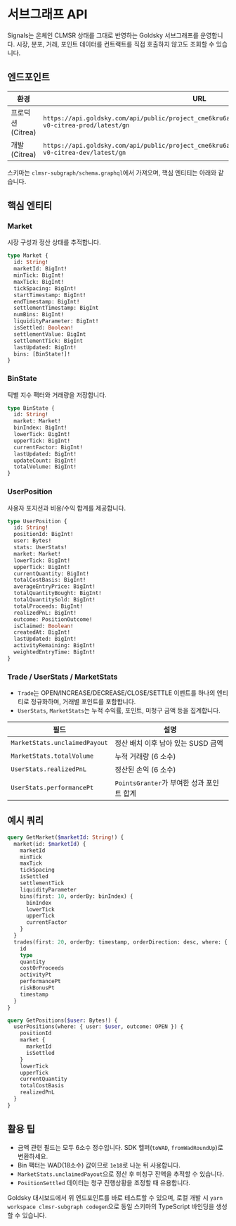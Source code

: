 # 서브그래프 API

Signals는 온체인 CLMSR 상태를 그대로 반영하는 Goldsky 서브그래프를 운영합니다. 시장, 분포, 거래, 포인트 데이터를 컨트랙트를 직접 호출하지 않고도 조회할 수 있습니다.

## 엔드포인트

| 환경 | URL |
| --- | --- |
| 프로덕션 (Citrea) | `https://api.goldsky.com/api/public/project_cme6kru6aowuy01tb4c9xbdrj/subgraphs/signals-v0-citrea-prod/latest/gn` |
| 개발 (Citrea) | `https://api.goldsky.com/api/public/project_cme6kru6aowuy01tb4c9xbdrj/subgraphs/signals-v0-citrea-dev/latest/gn` |

스키마는 `clmsr-subgraph/schema.graphql`에서 가져오며, 핵심 엔티티는 아래와 같습니다.

## 핵심 엔티티

### Market

시장 구성과 정산 상태를 추적합니다.

```graphql
type Market {
  id: String!
  marketId: BigInt!
  minTick: BigInt!
  maxTick: BigInt!
  tickSpacing: BigInt!
  startTimestamp: BigInt!
  endTimestamp: BigInt!
  settlementTimestamp: BigInt
  numBins: BigInt!
  liquidityParameter: BigInt!
  isSettled: Boolean!
  settlementValue: BigInt
  settlementTick: BigInt
  lastUpdated: BigInt!
  bins: [BinState!]!
}
```

### BinState

틱별 지수 팩터와 거래량을 저장합니다.

```graphql
type BinState {
  id: String!
  market: Market!
  binIndex: BigInt!
  lowerTick: BigInt!
  upperTick: BigInt!
  currentFactor: BigInt!
  lastUpdated: BigInt!
  updateCount: BigInt!
  totalVolume: BigInt!
}
```

### UserPosition

사용자 포지션과 비용/수익 합계를 제공합니다.

```graphql
type UserPosition {
  id: String!
  positionId: BigInt!
  user: Bytes!
  stats: UserStats!
  market: Market!
  lowerTick: BigInt!
  upperTick: BigInt!
  currentQuantity: BigInt!
  totalCostBasis: BigInt!
  averageEntryPrice: BigInt!
  totalQuantityBought: BigInt!
  totalQuantitySold: BigInt!
  totalProceeds: BigInt!
  realizedPnL: BigInt!
  outcome: PositionOutcome!
  isClaimed: Boolean!
  createdAt: BigInt!
  lastUpdated: BigInt!
  activityRemaining: BigInt!
  weightedEntryTime: BigInt!
}
```

### Trade / UserStats / MarketStats

- `Trade`는 OPEN/INCREASE/DECREASE/CLOSE/SETTLE 이벤트를 하나의 엔티티로 정규화하며, 거래별 포인트를 포함합니다.
- `UserStats`, `MarketStats`는 누적 수익률, 포인트, 미청구 금액 등을 집계합니다.

| 필드 | 설명 |
| --- | --- |
| `MarketStats.unclaimedPayout` | 정산 배치 이후 남아 있는 SUSD 금액 |
| `MarketStats.totalVolume` | 누적 거래량 (6 소수) |
| `UserStats.realizedPnL` | 정산된 손익 (6 소수) |
| `UserStats.performancePt` | `PointsGranter`가 부여한 성과 포인트 합계 |

## 예시 쿼리

```graphql
query GetMarket($marketId: String!) {
  market(id: $marketId) {
    marketId
    minTick
    maxTick
    tickSpacing
    isSettled
    settlementTick
    liquidityParameter
    bins(first: 10, orderBy: binIndex) {
      binIndex
      lowerTick
      upperTick
      currentFactor
    }
  }
  trades(first: 20, orderBy: timestamp, orderDirection: desc, where: { market: $marketId }) {
    id
    type
    quantity
    costOrProceeds
    activityPt
    performancePt
    riskBonusPt
    timestamp
  }
}
```

```graphql
query GetPositions($user: Bytes!) {
  userPositions(where: { user: $user, outcome: OPEN }) {
    positionId
    market {
      marketId
      isSettled
    }
    lowerTick
    upperTick
    currentQuantity
    totalCostBasis
    realizedPnL
  }
}
```

## 활용 팁

- 금액 관련 필드는 모두 6소수 정수입니다. SDK 헬퍼(`toWAD`, `fromWadRoundUp`)로 변환하세요.
- Bin 팩터는 WAD(18소수) 값이므로 `1e18`로 나눈 뒤 사용합니다.
- `MarketStats.unclaimedPayout`으로 정산 후 미청구 잔액을 추적할 수 있습니다.
- `PositionSettled` 데이터는 청구 진행상황을 조정할 때 유용합니다.

Goldsky 대시보드에서 위 엔드포인트를 바로 테스트할 수 있으며, 로컬 개발 시 `yarn workspace clmsr-subgraph codegen`으로 동일 스키마의 TypeScript 바인딩을 생성할 수 있습니다.
